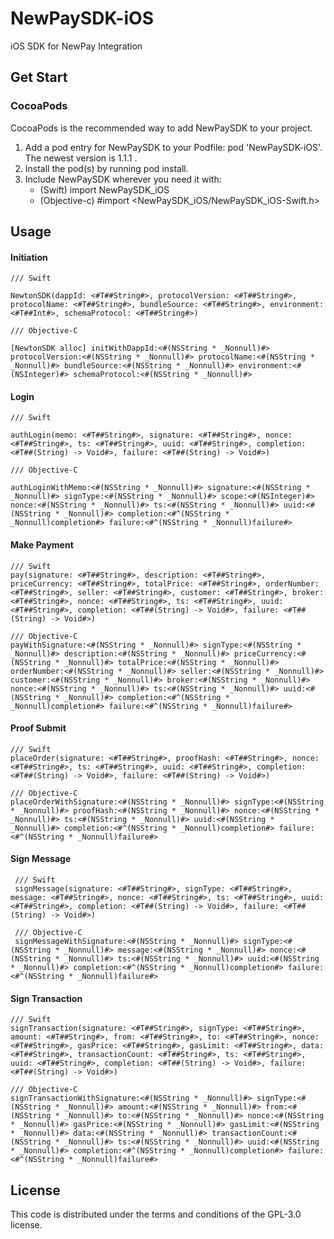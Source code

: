 # NewPaySDK-iOS
iOS SDK for NewPay Integration


## Get Start

### CocoaPods

CocoaPods is the recommended way to add NewPaySDK to your project.

1. Add a pod entry for NewPaySDK to your Podfile: pod 'NewPaySDK-iOS'. The newest version is 1.1.1 .
2. Install the pod(s) by running pod install.
3. Include NewPaySDK wherever you need it with:
    - (Swift) import NewPaySDK_iOS 
    - (Objective-c) #import <NewPaySDK_iOS/NewPaySDK_iOS-Swift.h>
    
    

## Usage


#### Initiation

 ```
 /// Swift
 
 NewtonSDK(dappId: <#T##String#>, protocolVersion: <#T##String#>, protocolName: <#T##String#>, bundleSource: <#T##String#>, environment: <#T##Int#>, schemaProtocol: <#T##String#>)
 
 /// Objective-C
 
 [NewtonSDK alloc] initWithDappId:<#(NSString * _Nonnull)#> protocolVersion:<#(NSString * _Nonnull)#> protocolName:<#(NSString * _Nonnull)#> bundleSource:<#(NSString * _Nonnull)#> environment:<#(NSInteger)#> schemaProtocol:<#(NSString * _Nonnull)#>
 
 ```
 
 #### Login
 
 ```
 /// Swift
 
 authLogin(memo: <#T##String#>, signature: <#T##String#>, nonce: <#T##String#>, ts: <#T##String#>, uuid: <#T##String#>, completion: <#T##(String) -> Void#>, failure: <#T##(String) -> Void#>)
 
 /// Objective-C
 
 authLoginWithMemo:<#(NSString * _Nonnull)#> signature:<#(NSString * _Nonnull)#> signType:<#(NSString * _Nonnull)#> scope:<#(NSInteger)#> nonce:<#(NSString * _Nonnull)#> ts:<#(NSString * _Nonnull)#> uuid:<#(NSString * _Nonnull)#> completion:<#^(NSString * _Nonnull)completion#> failure:<#^(NSString * _Nonnull)failure#>
 
 ```
 
 #### Make Payment
 
 ```
 /// Swift
 pay(signature: <#T##String#>, description: <#T##String#>, priceCurrency: <#T##String#>, totalPrice: <#T##String#>, orderNumber: <#T##String#>, seller: <#T##String#>, customer: <#T##String#>, broker: <#T##String#>, nonce: <#T##String#>, ts: <#T##String#>, uuid: <#T##String#>, completion: <#T##(String) -> Void#>, failure: <#T##(String) -> Void#>)
 
 /// Objective-C
 payWithSignature:<#(NSString * _Nonnull)#> signType:<#(NSString * _Nonnull)#> description:<#(NSString * _Nonnull)#> priceCurrency:<#(NSString * _Nonnull)#> totalPrice:<#(NSString * _Nonnull)#> orderNumber:<#(NSString * _Nonnull)#> seller:<#(NSString * _Nonnull)#> customer:<#(NSString * _Nonnull)#> broker:<#(NSString * _Nonnull)#> nonce:<#(NSString * _Nonnull)#> ts:<#(NSString * _Nonnull)#> uuid:<#(NSString * _Nonnull)#> completion:<#^(NSString * _Nonnull)completion#> failure:<#^(NSString * _Nonnull)failure#>
 ```
 
 #### Proof Submit
 
 ```
 /// Swift
 placeOrder(signature: <#T##String#>, proofHash: <#T##String#>, nonce: <#T##String#>, ts: <#T##String#>, uuid: <#T##String#>, completion: <#T##(String) -> Void#>, failure: <#T##(String) -> Void#>)
 
 /// Objective-C
 placeOrderWithSignature:<#(NSString * _Nonnull)#> signType:<#(NSString * _Nonnull)#> proofHash:<#(NSString * _Nonnull)#> nonce:<#(NSString * _Nonnull)#> ts:<#(NSString * _Nonnull)#> uuid:<#(NSString * _Nonnull)#> completion:<#^(NSString * _Nonnull)completion#> failure:<#^(NSString * _Nonnull)failure#>
 ```
 
 #### Sign Message
 
 ```
  /// Swift
  signMessage(signature: <#T##String#>, signType: <#T##String#>, message: <#T##String#>, nonce: <#T##String#>, ts: <#T##String#>, uuid: <#T##String#>, completion: <#T##(String) -> Void#>, failure: <#T##(String) -> Void#>)
  
  /// Objective-C
  signMessageWithSignature:<#(NSString * _Nonnull)#> signType:<#(NSString * _Nonnull)#> message:<#(NSString * _Nonnull)#> nonce:<#(NSString * _Nonnull)#> ts:<#(NSString * _Nonnull)#> uuid:<#(NSString * _Nonnull)#> completion:<#^(NSString * _Nonnull)completion#> failure:<#^(NSString * _Nonnull)failure#>
 ```
 
 #### Sign Transaction
 
 ```
 /// Swift
 signTransaction(signature: <#T##String#>, signType: <#T##String#>, amount: <#T##String#>, from: <#T##String#>, to: <#T##String#>, nonce: <#T##String#>, gasPrice: <#T##String#>, gasLimit: <#T##String#>, data: <#T##String#>, transactionCount: <#T##String#>, ts: <#T##String#>, uuid: <#T##String#>, completion: <#T##(String) -> Void#>, failure: <#T##(String) -> Void#>)
 
 /// Objective-C
 signTransactionWithSignature:<#(NSString * _Nonnull)#> signType:<#(NSString * _Nonnull)#> amount:<#(NSString * _Nonnull)#> from:<#(NSString * _Nonnull)#> to:<#(NSString * _Nonnull)#> nonce:<#(NSString * _Nonnull)#> gasPrice:<#(NSString * _Nonnull)#> gasLimit:<#(NSString * _Nonnull)#> data:<#(NSString * _Nonnull)#> transactionCount:<#(NSString * _Nonnull)#> ts:<#(NSString * _Nonnull)#> uuid:<#(NSString * _Nonnull)#> completion:<#^(NSString * _Nonnull)completion#> failure:<#^(NSString * _Nonnull)failure#>
 
 ```
 
 ## License
 
 This code is distributed under the terms and conditions of the GPL-3.0 license.

